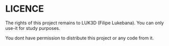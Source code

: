 # LICENCE
The rights of this project remains to LUK3D (Filipe Lukebana). 
You can only use-it for study purposes.

You dont have permission to distribute this project or any code from it.
